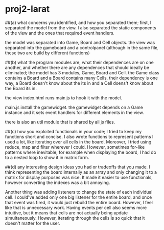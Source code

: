 # proj2-larat

##(a) what concerns you identified, and how you separated them;
first, I separated the model from the view. I also separated the static
components of the view and the ones that required event handlers.

the model was separated into Game, Board and Cell objects.
the view was separated into the gameboard and a controlpanel (although in the
same file, these two are build by different functions)

##(b) what the program modules are, what their dependences are on one another, and
whether there are any dependences that should ideally be eliminated;
the model has 3 modules, Game, Board and Cell.
the Game class contains a Board and a Board contains many Cells.
their dependency is one way, a Board doesn't know about the its in and a Cell
doens't know about the Board its in.

the view index.html runs main.js to hook it with the model.

main.js install the gamewidget. the gamewidget depends on a Game instance and it
sets event handlers for different elements in the view.

there is also an util module that is shared by all js files.

##(c) how you exploited functionals in your code;
I tried to keep my functions short and concise. I also wrote functions to
represent patterns I used a lot, like iterating over all cells in the board.
Moreover, I tried using reduce, map and filter wherever I could.
However, sometimes for-like patterns where inevitable, for example when
displaying the board, I had do to a nested loop to show it in matrix form.

##(d) any interesting design ideas you had or tradeoffs that you made.
I think representing the board internally as an array and only changing it to
a matrix for display purposes was nice. It made it easier to use functionals,
however converting the indexes was a bit annoying.

Another thing was adding listeners to change the state of each individual cell.
I could've added only one big listener for the entire board, and once that
event was fired, it would just rebuild the entire board. However, I feel like
that is unnecessary work. Having events per cell also seems more intuitive, but
it means that cells are not actually being update simultaneously. However,
iterating through the cells is so quick that it doesn't matter for the user.

